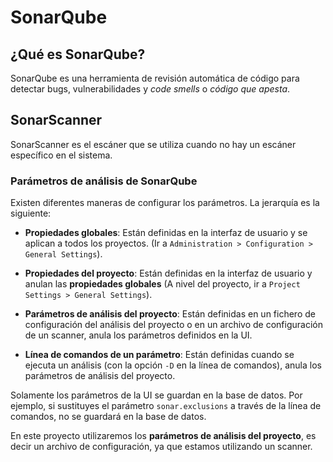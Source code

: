 # SonarQube

## ¿Qué es SonarQube?

SonarQube es una herramienta de revisión automática de código para detectar bugs, vulnerabilidades y *code smells* o *código que apesta*.

## SonarScanner

SonarScanner es el escáner que se utiliza cuando no hay un escáner específico en el sistema.

### Parámetros de análisis de SonarQube

Existen diferentes maneras de configurar los parámetros. La jerarquía es la siguiente:  

* **Propiedades globales**: Están definidas en la interfaz de usuario y se aplican a todos los proyectos. (Ir a `Administration > Configuration > General Settings`).  

* **Propiedades del proyecto**: Están definidas en la interfaz de usuario y anulan las **propiedades globales** (A nivel del proyecto, ir a `Project Settings > General Settings`).  

* **Parámetros de análisis del proyecto**: Están definidas en un fichero de configuración del análisis del proyecto o en un archivo de configuración de un scanner, anula los parámetros definidos en la UI.  

* **Línea de comandos de un parámetro**: Están definidas cuando se ejecuta un análisis (con la opción `-D` en la línea de comandos), anula los parámetros de análisis del proyecto.  

Solamente los parámetros de la UI se guardan en la base de datos. Por ejemplo, si sustituyes el parámetro `sonar.exclusions` a través de la línea de comandos, no se guardará en la base de datos.  

En este proyecto utilizaremos los **parámetros de análisis del proyecto**, es decir un archivo de configuración, ya que estamos utilizando un scanner. 
